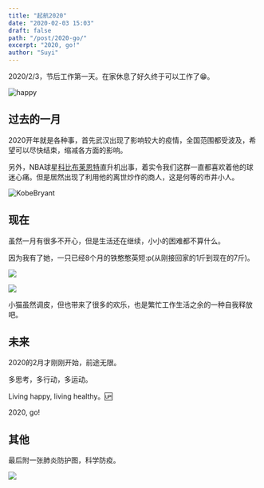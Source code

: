```yaml
---
title: "起航2020"
date: "2020-02-03 15:03"
draft: false
path: "/post/2020-go/"
excerpt: "2020, go!"
author: "Suyi"
---
```


2020/2/3，节后工作第一天。在家休息了好久终于可以工作了😁。

![happy](https://i.loli.net/2020/02/03/9NfSYZnvhHp8QTg.jpg)

## 过去的一月

2020开年就是各种事，首先武汉出现了影响较大的疫情，全国范围都受波及，希望可以尽快结束，缩减各方面的影响。

另外，NBA球星[科比布莱恩特](https://zh.wikipedia.org/wiki/%E7%A7%91%E6%AF%94%C2%B7%E5%B8%83%E8%8E%B1%E6%81%A9%E7%89%B9)直升机出事，着实令我们这群一直都喜欢着他的球迷心痛。但是居然出现了利用他的离世炒作的商人，这是何等的市井小人。

![KobeBryant](https://i.loli.net/2020/02/03/xayT4GC5zbDWNqE.png)

## 现在

虽然一月有很多不开心，但是生活还在继续，小小的困难都不算什么。

因为我有了她，一只已经8个月的铁憨憨英短:p(从刚接回家的1斤到现在的7斤)。

![](https://i.loli.net/2020/02/03/TwJUvb9VhKtH7cu.jpg)

![](https://i.loli.net/2020/02/03/J8CalUdq4L2EI7o.jpg)

小猫虽然调皮，但也带来了很多的欢乐，也是繁忙工作生活之余的一种自我释放吧。

## 未来

2020的2月才刚刚开始，前途无限。

多思考，多行动，多运动。

Living happy, living healthy。🆙

2020, go!

## 其他

最后附一张肺炎防护图，科学防疫。

![](https://i.loli.net/2020/02/03/TBiVLAHrDoP73I5.jpg)
